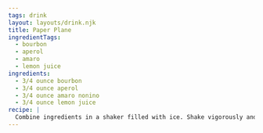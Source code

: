 ```yaml
---
tags: drink
layout: layouts/drink.njk
title: Paper Plane
ingredientTags:
  - bourbon
  - aperol
  - amaro
  - lemon juice
ingredients:
  - 3/4 ounce bourbon
  - 3/4 ounce aperol
  - 3/4 ounce amaro nonino
  - 3/4 ounce lemon juice
recipe: |
  Combine ingredients in a shaker filled with ice. Shake vigorously and strain into an empty glass.
---
```

